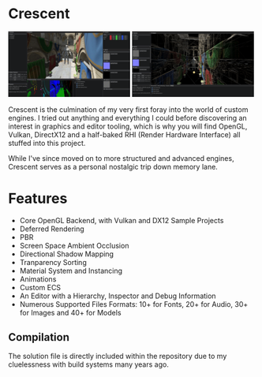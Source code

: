 # Crescent
<img src="https://github.com/xRiveria/Crescent/blob/master/Documentation/Crescent.png" width="49%"></img> <img src="https://github.com/xRiveria/Crescent/blob/master/Documentation/Wireframe.png" width="49%"></img>

Crescent is the culmination of my very first foray into the world of custom engines. I tried out anything and everything I could before discovering an interest in graphics and editor tooling, 
which is why you will find OpenGL, Vulkan, DirectX12 and a half-baked RHI (Render Hardware Interface) all stuffed into this project.

While I've since moved on to more structured and advanced engines, Crescent serves as a personal nostalgic trip down memory lane. 

# Features

- Core OpenGL Backend, with Vulkan and DX12 Sample Projects
- Deferred Rendering
- PBR
- Screen Space Ambient Occlusion
- Directional Shadow Mapping
- Tranparency Sorting
- Material System and Instancing
- Animations
- Custom ECS
- An Editor with a Hierarchy, Inspector and Debug Information
- Numerous Supported Files Formats: 10+ for Fonts, 20+ for Audio, 30+ for Images and 40+ for Models

## Compilation

The solution file is directly included within the repository due to my cluelessness with build systems many years ago. 

